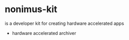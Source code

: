 # nonimus-kit
is a developer kit for creating hardware accelerated apps

- hardware accelerated archiver
